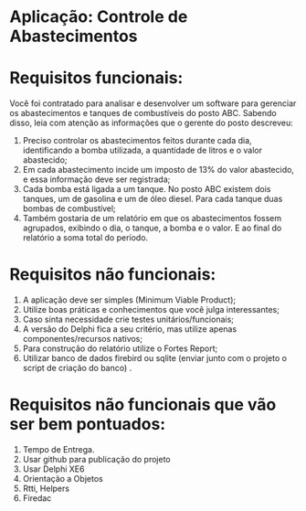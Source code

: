 # Aplicação: Controle de Abastecimentos

# Requisitos funcionais:
Você foi contratado para analisar e desenvolver um software para gerenciar os abastecimentos e tanques de combustíveis do posto ABC. Sabendo disso, leia com atenção as informações que o gerente do posto descreveu:
1.	Preciso controlar os abastecimentos feitos durante cada dia, identificando a bomba utilizada, a quantidade de litros e o valor abastecido;
2.	Em cada abastecimento incide um imposto de 13% do valor abastecido, e essa informação deve ser registrada;
3.	Cada bomba está ligada a um tanque. No posto ABC existem dois tanques, um de gasolina e um de óleo diesel. Para cada tanque duas bombas de combustível;
4.	Também gostaria de um relatório em que os abastecimentos fossem agrupados, exibindo o dia, o tanque, a bomba e o valor. E ao final do relatório a soma total do período.

# Requisitos não funcionais:
1.	A aplicação deve ser simples (Minimum Viable Product);
2.	Utilize boas práticas e conhecimentos que você julga interessantes;
3.	Caso sinta necessidade crie testes unitários/funcionais;
4.	A versão do Delphi fica a seu critério, mas utilize apenas componentes/recursos nativos;
5.	Para construção do relatório utilize o Fortes Report;
6.	Utilizar banco de dados firebird ou sqlite (enviar junto com o projeto o script de criação do banco) .

# Requisitos não funcionais que vão ser bem pontuados:
1.	Tempo de Entrega.
2.	Usar github para publicação do projeto
3.	Usar Delphi XE6
4.	Orientação a Objetos
5.	Rtti, Helpers
6.	Firedac
